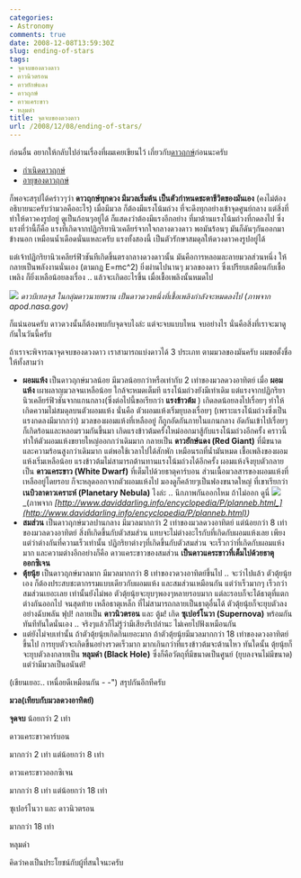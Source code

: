 ```yaml
---
categories:
- Astronomy
comments: true
date: 2008-12-08T13:59:30Z
slug: ending-of-stars
tags:
- จุดจบของดวงดาว
- ดาวนิวตรอน
- ดาวยักษ์แดง
- ดาวฤกษ์
- ดาวแคระขาว
- หลุมดำ
title: จุดจบของดวงดาว
url: /2008/12/08/ending-of-stars/
---
```


ก่อนอื่น อยากให้กลับไปอ่านเรื่องที่ผมเคยเขียนไว้ เกี่ยวกับ[ดาวฤกษ์](https://armno.in.th/content/%e0%b8%94%e0%b8%b2%e0%b8%a7%e0%b8%a4%e0%b8%81%e0%b8%a9%e0%b9%8c)ก่อนนะครับ

* [กำเนิดดาวฤกษ์](https://armno.in.th/20071105/born-of-stellar)
* [อายุของดาวฤกษ์](https://armno.in.th/20071206/age-of-stars)

ก็พอจะสรุปได้คร่าวๆว่า **ดาวฤกษ์ทุกดวง มีมวลเริ่มต้น เป็นตัวกำหนดชะตาชีวิตของมันเอง** (คงไม่ต้องอธิบายนะครับว่ามวลคืออะไร) เมื่อมีมวล ก็ต้องมีแรงโน้มถ่วง ที่จะดึงทุกอย่างเข้าจุดศูนย์กลาง แต่สิ่งที่ทำให้ดาวคงรูปอยู่ ดูเป็นก้อนๆอยู่ได้ ก็แสดงว่าต้องมีแรงอีกอย่าง ที่มาต้านแรงโน้มถ่วงที่กดลงไป ซึ่งแรงที่ว่านี้ก็คือ แรงที่เกิดจากปฏิกริยานิวเคลียร์จากใจกลางดวงดาว พอมันร้อนๆ มันก็ดันๆกันออกมาข้างนอก เหมือนน้ำเดือดนั่นแหละครับ แรงทั้งสองนี้ เป็นตัวรักษาสมดุลให้ดวงดาวคงรูปอยู่ได้

แต่เจ้าปฏิกริยานิวเคลียร์ฟิวชันทีเกิดขึ้นตรงกลางดวงดาวนั้น มันคือการหลอมละลายมวลส่วนหนึ่ง ให้กลายเป็นพลังงานนั่นเอง (ตามกฏ E=mc^2) ยิ่งผ่านไปนานๆ มวลของดาว ซึ่งเปรียบเสมือนกับเชื้อเพลิง ก็ยิ่งเหลือน้อยลงเรื่อง .. แล้วจะเกิดอะไรขึ้น เมื่อเชื้อเพลิงนั้นหมดไป

![](http://apod.nasa.gov/apod/image/9702/betelgeuse_hst.jpg)
_ดาวบีเทลจุส ในกลุ่มดาวนายพราน เป็นดาวดวงหนึ่งที่เชื้อเพลิงกำลังจะหมดลงไป
(ภาพจาก apod.nasa.gov)_

ก็แน่นอนครับ ดาวดวงนั้นก็ต้องพบกับจุดจบไงล่ะ แต่จะจบแบบไหน จบอย่างไร นั่นคือสิ่งที่เราจะมาดูกันในวันนี้ครับ

ถ้าเราจะพิจารณาจุดจบของดวงดาว เราสามารถแบ่งดาวได้ 3 ประเภท ตามมวลของมันครับ ผมขอตั้งชื่อให้ทั้งสามว่า

* **ผอมแห้ง** เป็นดาวฤกษ์มวลน้อย มีมวลน้อยกว่าหรือเท่ากับ 2 เท่าของมวลดวงอาทิตย์ เมื่อ **ผอมแห้ง** เผาผลาญมวลจนเหลือน้อย ใกล้จะหมดเต็มที แรงโน้มถ่วงยังมีเท่าเดิม แต่แรงจากปฏิกริยานิวเคลียร์ฟิวชันจากแกนกลาง(ซึ่งต่อไปนี้ขอเรียกว่า **แรงข้าวต้ม** ) เกิดลดน้อยลงไปเรื่อยๆ ทำให้เกิดความไม่สมดุลบนตัวผอมแห้ง นั่นคือ ตัวผอมแห้งเริ่มยุบลงเรื่อยๆ (เพราะแรงโน้มถ่วงซึ่งเป็นแรงกดลงมีมากกว่า) มวลของผอมแห้งที่เหลืออยู่ ก็ถูกอัดกันภายในแกนกลาง อัดกันเข้าไปเรื่อยๆ ก็เกิดร้อนและหลอมรวมกันขึ้นมา เกิดแรงข้าวต้มครั้งใหม่ออกมาสู้กับแรงโน้มถ่วงอีกครั้ง คราวนี้ทำให้ตัวผอมแห้งขยายใหญ่ออกกว่าเดิมมาก กลายเป็น **ดาวยักษ์แดง (Red Giant)** ที่มีขนาดและความร้อนสูงกว่าเดิมมาก แต่พอใช้เวลาไปได้สักพัก เหมือนรถที่น้ำมันหมด เชื้อเพลิงของผอมแห้งเริ่มเหลือน้อย แรงข้าวต้มไม่สามารถต้านทานแรงโน้มถ่วงได้อีกครั้ง ผอมแห้งจึงยุบตัวกลายเป็น **ดาวแคระขาว (White Dwarf)** ที่เต็มไปด้วยธาตุคาร์บอน ส่วนเนื้อมวลสารของผอมแห้งที่เหลืออยู่โดยรอบ ก็จะหลุดออกจากตัวผอมแห้งไป มองดูก็คล้ายๆเป็นฟองขนาดใหญ่ ที่เขาเรียกว่า **เนบิวลาดาวเคราะห์ (Planetary Nebula)** ไงล่ะ .. นึกภาพกันออกไหม ถ้าไม่ออก ดูนี่
![](http://www.daviddarling.info/images/Ring_Nebula_Hubble.jpg)
_(ภาพจาก _[_http://www.daviddarling.info/encyclopedia/P/planneb.html_](http://www.daviddarling.info/encyclopedia/P/planneb.html)_)_
* **สมส่วน** เป็นดาวฤกษ์มวลปานกลาง มีมวลมากกว่า 2 เท่าของมวลดวงอาทิตย์ แต่น้อยกว่า 8 เท่าของมวลดวงอาทิตย์ สิ่งทีเกิดขึ้นกับตัวสมส่วน แทบจะไม่ต่างอะไรกับที่เกิดกับผอมแห้งเลย เพียงแต่ว่าต่างกันที่ความเร็วเท่านั้น ปฏิกริยาต่างๆที่เกิดขึ้นกับตัวสมส่วน จะเร็วกว่าที่เกิดกับผอมแห้งมาก และความต่างอีกอย่างก็คือ ดาวแคระขาวของสมส่วน **เป็นดาวแคระขาวที่เต็มไปด้วยธาตุออกซิเจน**
* **ตุ้ยนุ้ย** เป็นดาวฤกษ์มวลมาก มีมวลมากกว่า 8 เท่าของวดวงอาทิตย์ขึ้นไป .. จะว่าไปแล้ว ตัวตุ้ยนุ้ยเอง ก็ต้องประสบชะตากรรมแบบเดียวกับผอมแห้ง และสมส่วนเหมือนกัน แต่ว่าเร็วมากๆ เร็วกว่าสมส่วนเยอะเลย เท่านั้นยังไม่พอ ตัวตุ้ยนุ้ยจะยุบๆพองๆหลายรอบมาก แต่ละรอบก็จะได้ธาตุที่แตกต่างกันออกไป จนสุดท้าย เหลือธาตุเหล็ก ที่ไม่สามารถกลายเป็นธาตุอื่นได้ ตัวตุ้ยนุ้ยก็จะยุบตัวลงอย่างฉับพลัน ฟุป! กลายเป็น **ดาวนิวตรอน** และ ตู้ม! เกิด **ซุเปอร์โนวา (Supernova)** พร้อมกันทันทีทันใดนั่นเอง .. จริงๆแล้วก็ไม่รู้ว่ามีเสียงรึเปล่านะ ไม่เคยไปฟังเหมือนกัน
* แต่ยังไม่จบเท่านั้น ถ้าตัวตุ้ยนุ้ยเกิดกินเยอะมาก ถ้าตัวตุ้ยนุ้ยมีมวลมากกว่า 18 เท่าของดวงอาทิตย์ขึ้นไป การยุบตัวจะเกิดขึ้นอย่างรวดเร็วมาก มากเกินกว่าที่แรงข้าวต้มจะต้านไหว ทันใดนั้น ตุ้ยนุ้ยก็จะยุบตัวลงกลายเป็น **หลุมดำ (Black Hole)** ซึ่งก็คือวัตถุที่มีขนาดเป็นศูนย์ (ยุบลงจนไม่มีขนาด) แต่ว่ามีมวลเป็นอนันต์!

(เขียนเยอะ.. เหนื่อยดีเหมือนกัน - -") สรุปกันอีกทีครับ

**มวล(เทียบกับมวลดวงอาทิตย์)**

**จุดจบ**
น้อยกว่า 2 เท่า

ดาวแคระขาวคาร์บอน

มากกว่า 2 เท่า แต่น้อยกว่า 8 เท่า

ดาวแคระขาวออกซิเจน

มากกว่า 8 เท่า แต่น้อยกว่า 18 เท่า

ซุเปอร์โนวา และ ดาวนิวตรอน

มากกว่า 18 เท่า

หลุมดำ

คิดว่าคงเป็นประโยชน์กับผู้ที่สนใจนะครับ
